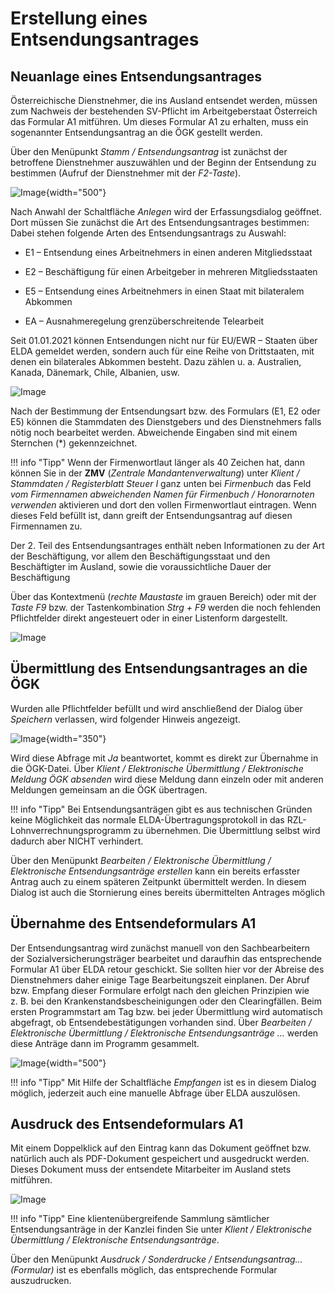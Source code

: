 # Erstellung eines Entsendungsantrages

## Neuanlage eines Entsendungsantrages

Österreichische Dienstnehmer, die ins Ausland entsendet werden, müssen zum Nachweis der bestehenden SV-Pflicht im Arbeitgeberstaat Österreich das Formular A1 mitführen. Um dieses Formular A1 zu erhalten, muss ein sogenannter Entsendungsantrag an die ÖGK gestellt werden.

Über den Menüpunkt *Stamm / Entsendungsantrag* ist zunächst der betroffene Dienstnehmer auszuwählen und der Beginn der Entsendung zu bestimmen (Aufruf der Dienstnehmer mit der *F2-Taste*).

![Image](<img/image346.png>){width="500"}

Nach Anwahl der Schaltfläche *Anlegen* wird der Erfassungsdialog geöffnet. Dort müssen Sie zunächst die Art des Entsendungsantrages bestimmen: Dabei stehen folgende Arten des Entsendungsantrags zu Auswahl:

- E1 – Entsendung eines Arbeitnehmers in einen anderen Mitgliedsstaat

- E2 – Beschäftigung für einen Arbeitgeber in mehreren Mitgliedsstaaten

- E5 – Entsendung eines Arbeitnehmers in einen Staat mit bilateralem   Abkommen

- EA – Ausnahmeregelung grenzüberschreitende Telearbeit

Seit 01.01.2021 können Entsendungen nicht nur für EU/EWR – Staaten über ELDA gemeldet werden, sondern auch für eine Reihe von Drittstaaten, mit denen ein bilaterales Abkommen besteht. Dazu zählen u. a. Australien, Kanada, Dänemark, Chile, Albanien, usw.

![Image](<img/image347.png>)

Nach der Bestimmung der Entsendungsart bzw. des Formulars (E1, E2 oder E5) können die Stammdaten des Dienstgebers und des Dienstnehmers falls nötig noch bearbeitet werden. Abweichende Eingaben sind mit einem Sternchen (\*) gekennzeichnet.

!!! info "Tipp"
    Wenn der Firmenwortlaut länger als 40 Zeichen hat, dann können Sie in der **ZMV** (*Zentrale Mandantenverwaltung*) unter *Klient / Stammdaten / Registerblatt Steuer I* ganz unten bei *Firmenbuch* das Feld *vom Firmennamen abweichenden Namen für Firmenbuch / Honorarnoten verwenden* aktivieren und dort den vollen Firmenwortlaut eintragen. Wenn dieses Feld befüllt ist, dann greift der Entsendungsantrag auf diesen Firmennamen zu.

Der 2. Teil des Entsendungsantrages enthält neben Informationen zu der Art der Beschäftigung, vor allem den Beschäftigungsstaat und den Beschäftigter im Ausland, sowie die voraussichtliche Dauer der Beschäftigung

Über das Kontextmenü (*rechte Maustaste* im grauen Bereich) oder mit der *Taste F9* bzw. der Tastenkombination *Strg + F9* werden die noch fehlenden Pflichtfelder direkt angesteuert oder in einer Listenform dargestellt.

![Image](<img/image348.png>)

## Übermittlung des Entsendungsantrages an die ÖGK

Wurden alle Pflichtfelder befüllt und wird anschließend der Dialog über *Speichern* verlassen, wird folgender Hinweis angezeigt.

![Image](<img/image349.png>){width="350"}

Wird diese Abfrage mit *Ja* beantwortet, kommt es direkt zur Übernahme in die ÖGK-Datei. Über *Klient / Elektronische Übermittlung / Elektronische Meldung ÖGK absenden* wird diese Meldung dann einzeln oder mit anderen Meldungen gemeinsam an die ÖGK übertragen.

!!! info "Tipp"
    Bei Entsendungsanträgen gibt es aus technischen Gründen keine Möglichkeit das normale ELDA-Übertragungsprotokoll in das RZL-Lohnverrechnungsprogramm zu übernehmen. Die Übermittlung selbst wird dadurch aber NICHT verhindert.

Über den Menüpunkt *Bearbeiten / Elektronische Übermittlung / Elektronische Entsendungsanträge erstellen* kann ein bereits erfasster Antrag auch zu einem späteren Zeitpunkt übermittelt werden. In diesem Dialog ist auch die Stornierung eines bereits übermittelten Antrages möglich

## Übernahme des Entsendeformulars A1

Der Entsendungsantrag wird zunächst manuell von den Sachbearbeitern der Sozialversicherungsträger bearbeitet und daraufhin das entsprechende Formular A1 über ELDA retour geschickt. Sie sollten hier vor der Abreise des Dienstnehmers daher einige Tage Bearbeitungszeit einplanen. Der Abruf bzw. Empfang dieser Formulare erfolgt nach den gleichen Prinzipien wie z. B. bei den Krankenstandsbescheinigungen oder den Clearingfällen. Beim ersten Programmstart am Tag bzw. bei jeder Übermittlung wird automatisch abgefragt, ob Entsendebestätigungen vorhanden sind. Über *Bearbeiten / Elektronische Übermittlung / Elektronische Entsendungsanträge …* werden diese Anträge dann im Programm gesammelt.

![Image](<img/image350.png>){width="500"}

!!! info "Tipp"
    Mit Hilfe der Schaltfläche *Empfangen* ist es in diesem Dialog möglich, jederzeit auch eine manuelle Abfrage über ELDA auszulösen.

## Ausdruck des Entsendeformulars A1

Mit einem Doppelklick auf den Eintrag kann das Dokument geöffnet bzw. natürlich auch als PDF-Dokument gespeichert und ausgedruckt werden. Dieses Dokument muss der entsendete Mitarbeiter im Ausland stets mitführen.

![Image](<img/image351.png>)

!!! info "Tipp"
    Eine klientenübergreifende Sammlung sämtlicher Entsendungsanträge in der Kanzlei finden Sie unter *Klient / Elektronische Übermittlung / Elektronische Entsendungsanträge*.

Über den Menüpunkt *Ausdruck / Sonderdrucke / Entsendungsantrag…(Formular)* ist es ebenfalls möglich, das entsprechende Formular auszudrucken.
